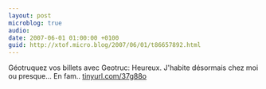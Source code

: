 ```yaml
---
layout: post
microblog: true
audio: 
date: 2007-06-01 01:00:00 +0100
guid: http://xtof.micro.blog/2007/06/01/t86657892.html
---
```

Géotruquez vos billets avec Geotruc:   Heureux. J'habite désormais chez moi ou presque... En fam.. [tinyurl.com/37g88o](http://tinyurl.com/37g88o)
